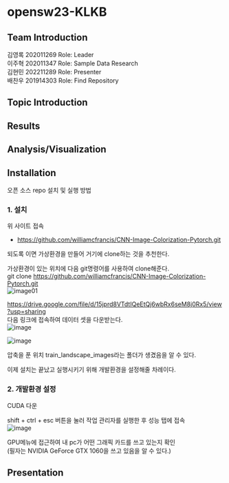 # opensw23-KLKB

## Team Introduction
김영록 202011269 Role: Leader <br />
이주혁 202011347 Role: Sample Data Research <br />
김현민 202211289 Role: Presenter <br />
배찬우 201914303 Role: Find Repository <br />

## Topic Introduction

## Results

## Analysis/Visualization

## Installation
오픈 소스 repo 설치 및 실행 방법

### 1. 설치  
위 사이트 접속  
- https://github.com/williamcfrancis/CNN-Image-Colorization-Pytorch.git  

되도록 이면 가상환경을 만들어 거기에 clone하는 것을 추천한다.  

가상환경이 있는 위치에 다음 git명령어를 사용하여 clone해준다.  
git clone https://github.com/williamcfrancis/CNN-Image-Colorization-Pytorch.git  
![image01](https://github.com/chanubc/opensw23-KLKB/assets/106955456/43be217b-19f9-4025-ab66-776f5452950a)  

https://drive.google.com/file/d/15jprd8VTdtIQeEtQj6wbRx6seM8j0Rx5/view?usp=sharing  
다음 링크에 접속하여 데이터 셋을 다운받는다.  
![image](https://github.com/chanubc/opensw23-KLKB/assets/106955456/a90e9b09-e9af-4518-bc3d-09b52db87221)  
  
![image](https://github.com/chanubc/opensw23-KLKB/assets/106955456/fd4d0730-bf01-4723-a07e-4aa0d3aa17bc)

압축을 푼 위치 train_landscape_images라는 폴더가 생겼음을 알 수 있다.  
  
  
이제 설치는 끝났고 실행시키기 위해 개발환경을 설정해줄 차례이다.  

### 2. 개발환경 설정  
  
CUDA 다운  
  
shift + ctrl + esc 버튼을 눌러 작업 관리자를 실행한 후 성능 탭에 접속  
![image](https://github.com/chanubc/opensw23-KLKB/assets/106955456/611283d5-7387-418b-9498-436b7aea9704)  
  
GPU메뉴에 접근하여 내 pc가 어떤 그래픽 카드를 쓰고 있는지 확인  
(필자는 NVIDIA GeForce GTX 1060을 쓰고 있음을 알 수 있다.)  
## Presentation
